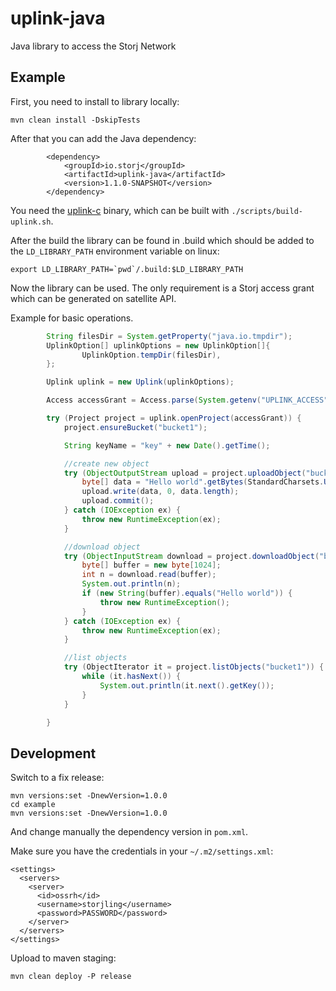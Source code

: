 # uplink-java

Java library to access the Storj Network

## Example

First, you need to install to library locally:

```
mvn clean install -DskipTests
```

After that you can add the Java dependency:

```
        <dependency>
            <groupId>io.storj</groupId>
            <artifactId>uplink-java</artifactId>
            <version>1.1.0-SNAPSHOT</version>
        </dependency>
```

You need the [uplink-c](https://github.com/storj/uplink-c) binary, which can be built with `./scripts/build-uplink.sh`. 

After the build the library can be found in .build which should be added to the `LD_LIBRARY_PATH` environment variable on linux:


```
export LD_LIBRARY_PATH=`pwd`/.build:$LD_LIBRARY_PATH
```

Now the library can be used. The only requirement is a Storj access grant which can be generated on satellite API.

Example for basic operations.

```java
        String filesDir = System.getProperty("java.io.tmpdir");
        UplinkOption[] uplinkOptions = new UplinkOption[]{
                UplinkOption.tempDir(filesDir),
        };

        Uplink uplink = new Uplink(uplinkOptions);

        Access accessGrant = Access.parse(System.getenv("UPLINK_ACCESS"));

        try (Project project = uplink.openProject(accessGrant)) {
            project.ensureBucket("bucket1");

            String keyName = "key" + new Date().getTime();

            //create new object
            try (ObjectOutputStream upload = project.uploadObject("bucket1", keyName)) {
                byte[] data = "Hello world".getBytes(StandardCharsets.UTF_8);
                upload.write(data, 0, data.length);
                upload.commit();
            } catch (IOException ex) {
                throw new RuntimeException(ex);
            }

            //download object
            try (ObjectInputStream download = project.downloadObject("bucket1", keyName)) {
                byte[] buffer = new byte[1024];
                int n = download.read(buffer);
                System.out.println(n);
                if (new String(buffer).equals("Hello world")) {
                    throw new RuntimeException();
                }
            } catch (IOException ex) {
                throw new RuntimeException(ex);
            }

            //list objects
            try (ObjectIterator it = project.listObjects("bucket1")) {
                while (it.hasNext()) {
                    System.out.println(it.next().getKey());
                }
            }

        }

```

## Development

Switch to a fix release:

```
mvn versions:set -DnewVersion=1.0.0
cd example 
mvn versions:set -DnewVersion=1.0.0
```

And change manually the dependency version in `pom.xml`.

Make sure you have the credentials in your `~/.m2/settings.xml`:

```
<settings>
  <servers>
    <server>
      <id>ossrh</id>
      <username>storjling</username>
      <password>PASSWORD</password>
    </server>
  </servers>
</settings>
```

Upload to maven staging:

```
mvn clean deploy -P release
```
